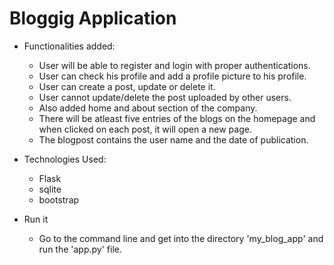  # Bloggig Application

 - Functionalities added:

    * User will be able to register and login with proper authentications.
    * User can check his profile and add a profile picture to his profile.
    * User can create a post, update or delete it.
    * User cannot update/delete the post uploaded by other users.
    * Also added home and about section of the company.
    * There will be atleast five entries of the blogs on the homepage and when clicked on each post, it will open a new page.
    * The blogpost contains the user name and the date of publication.
 
 - Technologies Used:

   * Flask
   * sqlite
   * bootstrap

 - Run it

   * Go to the command line and get into the directory 'my_blog_app' and run the 'app.py' file.

